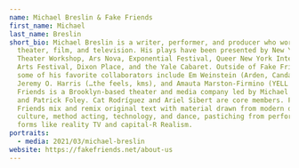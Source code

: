 ```yaml
---
name: Michael Breslin & Fake Friends
first_name: Michael
last_name: Breslin
short_bio: Michael Breslin is a writer, performer, and producer who works in
  theater, film, and television. His plays have been presented by New York
  Theater Workshop, Ars Nova, Exponential Festival, Queer New York International
  Arts Festival, Dixon Place, and the Yale Cabaret. Outside of Fake Friends,
  some of his favorite collaborators include Em Weinstein (Arden, Candace),
  Jeremy O. Harris (…the feels, kms), and Amauta Marston-Firmino (YELL!). Fake
  Friends is a Brooklyn-based theater and media company led by Michael Breslin
  and Patrick Foley. Cat Rodríguez and Ariel Sibert are core members. Fake
  Friends mix and remix original text with material drawn from modern drama, pop
  culture, method acting, technology, and dance, pastiching from performance
  forms like reality TV and capital-R Realism.
portraits:
  - media: 2021/03/michael-breslin
website: https://fakefriends.net/about-us
---
```

